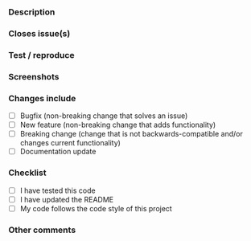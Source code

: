 ### **Description**

### **Closes issue(s)**

### **Test / reproduce**

### **Screenshots**

### **Changes include**
- [ ] Bugfix (non-breaking change that solves an issue)
- [ ] New feature (non-breaking change that adds functionality)
- [ ] Breaking change (change that is not backwards-compatible and/or changes current functionality)
- [ ] Documentation update

### **Checklist**
- [ ] I have tested this code
- [ ] I have updated the README
- [ ] My code follows the code style of this project

### Other comments
